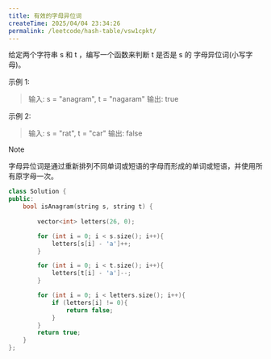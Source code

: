 ```yaml
---
title: 有效的字母异位词
createTime: 2025/04/04 23:34:26
permalink: /leetcode/hash-table/vsw1cpkt/
---
```

<LinkCard title="力扣题目链接: 有效的字母异位词" href="https://leetcode.cn/problems/valid-anagram/description/"/>


给定两个字符串 s 和 t ，编写一个函数来判断 t 是否是 s 的 字母异位词(小写字母)。

示例 1:

>输入: s = "anagram", t = "nagaram"    输出: true

示例 2:

>输入: s = "rat", t = "car"    输出: false

>[!note]
> 字母异位词是通过重新排列不同单词或短语的字母而形成的单词或短语，并使用所有原字母一次。

```c++
class Solution {
public:
    bool isAnagram(string s, string t) {
    
        vector<int> letters(26, 0);

        for (int i = 0; i < s.size(); i++){
            letters[s[i] - 'a']++; 
        }

        for (int i = 0; i < t.size(); i++){
            letters[t[i] - 'a']--; 
        }

        for (int i = 0; i < letters.size(); i++){
            if (letters[i] != 0){
                return false;
            }
        }
        return true;
    }
};
```